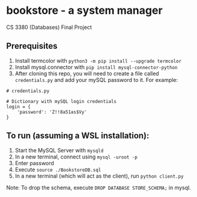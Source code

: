 # bookstore - a system manager
CS 3380 (Databases) Final Project

## Prerequisites
1. Install termcolor with `python3 -m pip install --upgrade termcolor`
2. Install mysql.connector with `pip install mysql-connector-python`
1. After cloning this repo, you will need to create a file called `credentials.py` and add your mySQL password to it. For example:
```
# credentials.py

# Dictionary with mySQL login credentials
login = {
    'password': 'Z!!8a51as$Vy'
}
```

## To run (assuming a WSL installation):

1. Start the MySQL Server with `mysqld`
2. In a new terminal, connect using `mysql -uroot -p`
3. Enter password
4. Execute `source ./BookstoreDB.sql`
5. In a new terminal (which will act as the client), run `python client.py`



Note: To drop the schema, execute `DROP DATABASE STORE_SCHEMA;` in mysql.
